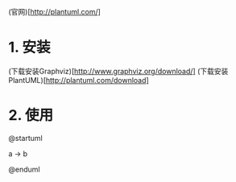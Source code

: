 
(官网)[http://plantuml.com/]

# 1. 安装

(下载安装Graphviz)[http://www.graphviz.org/download/]
(下载安装PlantUML)[http://plantuml.com/download]

# 2. 使用

@startuml

a -> b

@enduml
